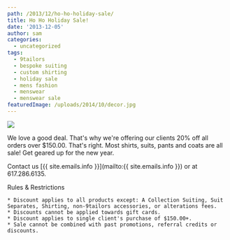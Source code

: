 ```yaml
---
path: /2013/12/ho-ho-holiday-sale/
title: Ho Ho Holiday Sale!
date: '2013-12-05'
author: sam
categories:
  - uncategorized
tags:
  - 9tailors
  - bespoke suiting
  - custom shirting
  - holiday sale
  - mens fashion
  - menswear
  - menswear sale
featuredImage: /uploads/2014/10/decor.jpg
---
```

[![](http://1.bp.blogspot.com/-zc5obtLemH4/Up906bBN0dI/AAAAAAAASqc/tgw7NWgHKSk/s400/sale_ad_dec2013.jpg)](http://1.bp.blogspot.com/-zc5obtLemH4/Up906bBN0dI/AAAAAAAASqc/tgw7NWgHKSk/s1600/sale_ad_dec2013.jpg)

We love a good deal. That's why we're offering our clients 20% off all orders over $150.00. That's right. Most shirts, suits, pants and coats are all sale! Get geared up for the new year.

Contact us [{{ site.emails.info }}](mailto:{{ site.emails.info }}) or at 617.286.6135.

Rules & Restrictions

	* Discount applies to all products except: A Collection Suiting, Suit Separates, Shirting, non-9tailors accessories, or alterations fees. 
	* Discounts cannot be applied towards gift cards. 
	* Discount applies to single client's purchase of $150.00+. 
	* Sale cannot be combined with past promotions, referral credits or discounts.